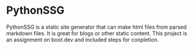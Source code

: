 # PythonSSG

PythonSSG is a static site generator that can make html files from parsed markdown files.
It is great for blogs or other static content.
This project is an assignment on boot.dev and included steps for conpletion.